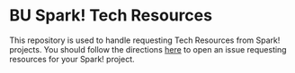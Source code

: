 # BU Spark! Tech Resources
This repository is used to handle requesting Tech Resources from Spark! projects. You should follow the directions [here](https://bu-spark.github.io/documentation/compute-resources/request-resources.html) to open an issue requesting resources for your Spark! project.
